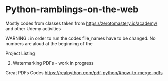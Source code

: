 # Python-ramblings-on-the-web
Mostly codes from classes taken from https://zerotomastery.io/academy/ and other Udemy activities

WARNING : in order to run the codes file_names have to be changed. No numbers are aloud at the beginning of the 

Project Listing

2. Watermarking PDFs - work in progress

Great PDFs Codes
https://realpython.com/pdf-python/#how-to-merge-pdfs
